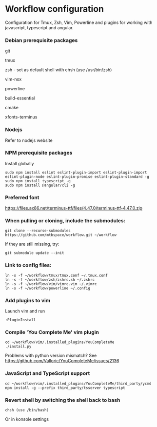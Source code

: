 # Workflow configuration
Configuration for Tmux, Zsh, Vim, Powerline and plugins for working with javascript, typescript and angular.

### Debian prerequisite packages
git

tmux

zsh - set as default shell with chsh (use /usr/bin/zsh)

vim-nox

powerline

build-essential

cmake

xfonts-terminus

### Nodejs
Refer to nodejs website

### NPM prerequisite packages
Install globally
```
sudo npm install eslint eslint-plugin-import eslint-plugin-import eslint-plugin-node eslint-plugin-promise eslint-plugin-standard -g
sudo npm install typescript -g
sudo npm install @angular/cli -g
```

### Preferred font
https://files.ax86.net/terminus-ttf/files/4.47.0/terminus-ttf-4.47.0.zip

### When pulling or cloning, include the submodules:
```
git clone --recurse-submodules https://github.com/mtbspace/workflow.git ~/workflow
```
If they are still missing, try:
```
git submodule update --init
```

### Link to config files:
```
ln -s -f ~/workflow/tmux/tmux.conf ~/.tmux.conf
ln -s -f ~/workflow/zsh/zshrc.sh ~/.zshrc
ln -s -f ~/workflow/vim/vimrc.vim ~/.vimrc
ln -s -f ~/workflow/powerline ~/.config
```

### Add plugins to vim
Launch vim and run 
```
:PluginInstall
```

### Compile 'You Complete Me' vim plugin
```
cd ~/workflow/vim/.installed_plugins/YouCompleteMe
./install.py
```
Problems with python version mismatch?  See https://github.com/Valloric/YouCompleteMe/issues/2136

### JavaScript and TypeScript support
```
cd ~/workflow/vim/.installed_plugins/YouCompleteMe/third_party/ycmd
npm install -g --prefix third_party/tsserver typescript
```

### Revert shell by switching the shell back to bash
```
chsh (use /bin/bash)
```
Or in konsole settings
